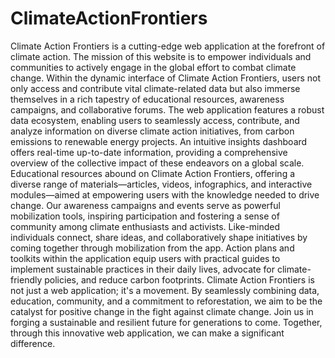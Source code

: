 # ClimateActionFrontiers
Climate Action Frontiers is a cutting-edge web application at the forefront of climate action. The mission of this website is to empower individuals and communities to actively engage in the global effort to combat climate change. Within the dynamic interface of Climate Action Frontiers, users not only access and contribute vital climate-related data but also immerse themselves in a rich tapestry of educational resources, awareness campaigns, and collaborative forums.
The web application features a robust data ecosystem, enabling users to seamlessly access, contribute, and analyze information on diverse climate action initiatives, from carbon emissions to renewable energy projects. An intuitive insights dashboard offers real-time up-to-date information, providing a comprehensive overview of the collective impact of these endeavors on a global scale.
Educational resources abound on Climate Action Frontiers, offering a diverse range of materials—articles, videos, infographics, and interactive modules—aimed at empowering users with the knowledge needed to drive change. Our awareness campaigns and events serve as powerful mobilization tools, inspiring participation and fostering a sense of community among climate enthusiasts and activists.
Like-minded individuals connect, share ideas, and collaboratively shape initiatives by coming together through mobilization from the app. Action plans and toolkits within the application equip users with practical guides to implement sustainable practices in their daily lives, advocate for climate-friendly policies, and reduce carbon footprints.
Climate Action Frontiers is not just a web application; it's a movement. By seamlessly combining data, education, community, and a commitment to reforestation, we aim to be the catalyst for positive change in the fight against climate change. Join us in forging a sustainable and resilient future for generations to come. Together, through this innovative web application, we can make a significant difference.
